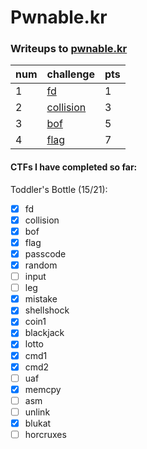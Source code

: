 # Pwnable.kr
### Writeups to [pwnable.kr](https://pwnable.kr) 

num | challenge | pts
--- | --- | ---
1 | [fd](/fd.md) | 1
2 | [collision](/collision.md) | 3
3 | [bof](/bof.md) | 5
4 | [flag](/flag.md) | 7

#### CTFs I have completed so far: 
Toddler's Bottle (15/21):

- [x] fd
- [x] collision
- [x] bof
- [x] flag
- [x] passcode
- [x] random
- [ ] input
- [ ] leg
- [x] mistake
- [x] shellshock
- [x] coin1
- [x] blackjack
- [x] lotto
- [x] cmd1
- [x] cmd2
- [ ] uaf
- [x] memcpy
- [ ] asm
- [ ] unlink
- [x] blukat
- [ ] horcruxes
